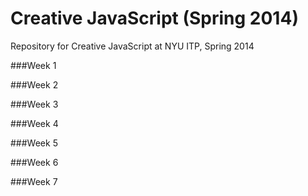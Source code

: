 Creative JavaScript (Spring 2014)
=================================

Repository for Creative JavaScript at NYU ITP, Spring 2014


###Week 1



###Week 2

###Week 3

###Week 4

###Week 5

###Week 6

###Week 7
